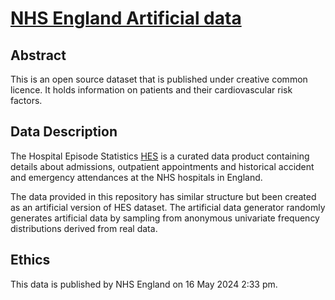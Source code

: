 # [NHS England Artificial data](https://digital.nhs.uk/services/artificial-data#access-artificial-data-sets)

## Abstract
This is an open source dataset that is published under creative common licence. It holds information on patients and their cardiovascular risk factors.

## Data Description
The Hospital Episode Statistics [HES](https://digital.nhs.uk/data-and-information/data-tools-and-services/data-services/hospital-episode-statistics) is a curated data product containing details about admissions, outpatient appointments and historical accident and emergency attendances at the NHS hospitals in England. 

The data provided in this repository has similar structure but been created as an artificial version of HES dataset. The artificial data generator randomly generates artificial data by sampling from anonymous univariate frequency distributions derived from real data.

## Ethics
This data is published by NHS England on  16 May 2024 2:33 pm.
